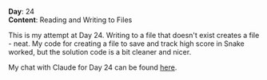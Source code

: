 **Day**: 24\
**Content**: Reading and Writing to Files

This is my attempt at Day 24. Writing to a file that doesn't exist creates a file - neat. My code for creating a file to
 save and track high score in Snake worked, but the solution code is a bit cleaner and nicer. 

My chat with Claude for Day 24 can be found [here](https://claude.ai/share/51c1c961-774b-4dd8-9497-6dbc4c6845ac).